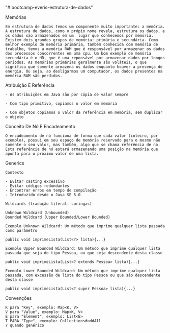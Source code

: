 "# bootcamp-everis-estrutura-de-dados" 

Memórias

	Em estrutura de dados temos um componente muito importante: a memória. A estrutura de dados, como o própio nome revela, estrutura os dados, e os dados são armazenados em um  lugar que conhecemos por memória. Existem dois grandes grupos de memória: primária e secundária. Como melhor exemplo de memória primária, também conhecida com memória de trabalho, temos a memória RAM que é responsável por armazenar os dados dos processos concorrentes em uma cpu. Um bom exemplo de memória secundária é o HD, que é uma reponsável por armazenar dados por longos períodos. As memórias primárias geralmente são voláteis, o que significa que somente armazena os dados enquanto houver a presença de energia. Ou seja, ao desligarmos um computador, os dados presentes na memória RAM são perdidos.
  
Atribuição E Referência

	- As atribuições em Java são por cópia de valor sempre

	- Com tipo primitivo, copiamos o valor em memória

	- Com objetos copiamos o valor da referência em memória, sem duplicar o objeto

Conceito De Nó E Encadeamento

	O encadeamento de nó funciona de forma que cada valor (inteiro, por exemplo), possui em seu espaço de memória reservado para o mesmo não somente o seu valor, mas também, algo que se chama referência de nó. Esta referência de nó estará armazenando uma posição na memória que aponta para o próximo valor de uma lista.
  
Generics

	Contexto

	- Evitar casting excessivo
	- Evitar códigos redundantes
	- Encontrar erros em tempo de compilação
	- Introduzido desde o Java SE 5.0

	Wildcards (tradução literal: coringas)

	Unknown Wildcard (Unbounded)
	Bounded Wildcard (Upper Bounded/Lower Bounded)

	Exemplo Unknown Wildcard: Um método que imprime qualquer lista passada como parâmetro

	public void imprimeLista(List<?> lista){...}

	Exemplo Upper Bounded Wildcard: Um método que imprime qualquer lista passada que seja do tipo Pessoa, ou que seja descendente desta classe

	public void imprimeLista(List<? extends Pessoa> lista){...}

	Exemplo Lower Bounded Wildcard: Um método que imprime qualquer lista passada, com excessão de lista do tipo Pessoa ou que são descendente desta classe

	public void imprimeLista(List<? super Pessoa> lista){...}

Convenções

	K para "Key", exemplo: Map<K, V>
	V para "Value", exemplo: Map<K, V>
	E para "Element", exemplo: List<E>
	T PARA "Type", exemplo: Collections#addAll
	? quando genérico
